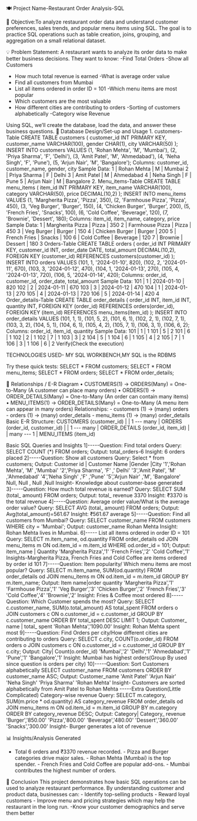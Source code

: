 🍽️ Project Name-Restaurant Order Analysis-SQL

🎯 Objective:To analyze restaurant order data and understand customer preferences, sales trends, and popular menu items using SQL. The goal is to practice SQL operations such as table creation, joins, grouping, and aggregation on a small relational dataset.

💡 Problem Statement: A restaurant wants to analyze its order data to make better business decisions. 
They want to know:
-Find Total Orders
-Show all Customers
- How much total revenue is earned
-What is average order value
- Find all customers from Mumbai
- List all items ordered in order ID = 101
-Which menu items are most popular
- Which customers are the most valuable
- How different cities are contributing to orders
-Sorting of customers alphabetically
-Category wise Revenue

Using SQL, we’ll create the database, load the data, and answer these business questions.
🧱 Database Design/Set-up and Usage
1️. customers-Table
CREATE TABLE customers (
customer_id INT PRIMARY KEY,
customer_name VARCHAR(100),
gender CHAR(1),
city VARCHAR(50)
);
INSERT INTO customers VALUES
(1, 'Rohan Mehta', 'M', 'Mumbai'),
(2, 'Priya Sharma', 'F', 'Delhi'),
(3, 'Amit Patel', 'M', 'Ahmedabad'),
(4, 'Neha Singh', 'F', 'Pune'),
(5, 'Arjun Nair', 'M', 'Bangalore');
Columns: customer_id, customer_name, gender, city
Sample Data: 1 | Rohan Mehta | M | Mumbai 2 | Priya Sharma | F | Delhi 3 | Amit Patel | M | Ahmedabad 4 | Neha Singh | F | Pune 5 | Arjun Nair | M | Bangalore
2️. Menu_items-Table
CREATE TABLE menu_items (
item_id INT PRIMARY KEY,
item_name VARCHAR(100),
category VARCHAR(50),
price DECIMAL(10,2)
);
INSERT INTO menu_items VALUES
(1, 'Margherita Pizza', 'Pizza', 350),
(2, 'Farmhouse Pizza', 'Pizza', 450),
(3, 'Veg Burger', 'Burger', 150),
(4, 'Chicken Burger', 'Burger', 200),
(5, 'French Fries', 'Snacks', 100),
(6, 'Cold Coffee', 'Beverage', 120),
(7, 'Brownie', 'Dessert', 180);
Columns: item_id, item_name, category, price
Sample Data: 1 | Margherita Pizza | Pizza | 350 2 | Farmhouse Pizza | Pizza | 450 3 | Veg Burger | Burger | 150 4 | Chicken Burger | Burger | 200 5 | French Fries | Snacks | 100 6 | Cold Coffee | Beverage | 120 7 | Brownie | Dessert | 180
3️ Orders-Table
CREATE TABLE orders (
order_id INT PRIMARY KEY,
customer_id INT,
order_date DATE,
total_amount DECIMAL(10,2),
FOREIGN KEY (customer_id) REFERENCES customers(customer_id)
);
INSERT INTO orders VALUES
(101, 1, '2024-01-10', 820),
(102, 2, '2024-01-11', 670),
(103, 3, '2024-01-12', 470),
(104, 1, '2024-01-13', 270),
(105, 4, '2024-01-13', 720),
(106, 5, '2024-01-14', 420);
Columns: order_id, customer_id, order_date, total_amount
Sample Data: 101 | 1 | 2024-01-10 | 820 102 | 2 | 2024-01-11 | 670 103 | 3 | 2024-01-12 | 470 104 | 1 | 2024-01-13 | 270 105 | 4 | 2024-01-13 | 720 106 | 5 | 2024-01-14 | 420
4️ Order_details-Table
CREATE TABLE order_details (
order_id INT,
item_id INT,
quantity INT,
FOREIGN KEY (order_id) REFERENCES orders(order_id),
FOREIGN KEY (item_id) REFERENCES menu_items(item_id)
);
INSERT INTO order_details VALUES
(101, 1, 1),
(101, 5, 2),
(101, 6, 1),
(102, 2, 1),
(102, 7, 1),
(103, 3, 2),
(104, 5, 1),
(104, 6, 1),
(105, 4, 2),
(105, 7, 1),
(106, 3, 1),
(106, 6, 2);
Columns: order_id, item_id, quantity
Sample Data: 101 | 1 | 1 101 | 5 | 2 101 | 6 | 1
102 | 2 | 1 102 | 7 | 1 103 | 3 | 2 104 | 5 | 1 104 | 6 | 1 105 | 4 | 2 105 | 7 | 1 106 | 3 | 1 106 | 6 | 2
Verify(Check the execution)

TECHNOLOGIES USED- MY SQL WORKBENCH,MY SQL is the RDBMS

Try these quick tests:
SELECT * FROM customers;
SELECT * FROM menu_items;
SELECT * FROM orders;
SELECT * FROM order_details;

🔗 Relationships / E-R Diagram
• CUSTOMERS(1) → ORDERS(Many) = One-to-Many (A customer can place many orders)
• ORDERS(1) → ORDER_DETAILS(Many) = One-to-Many (An order can contain many items)
• MENU_ITEMS(1) → ORDER_DETAILS(Many) = One-to-Many (A menu item can appear in many orders)
Relationships: - customers (1) → (many) orders - orders (1) → (many) order_details - menu_items (1) → (many) order_details
Basic E-R Structure:
CUSTOMERS (customer_id) | | 1 --- many | ORDERS (order_id, customer_id) | | 1 --- many | ORDER_DETAILS (order_id, item_id) | | many --- 1
| MENU_ITEMS (item_id)

Basic SQL Queries and Insights
1]-----Question: Find total orders
Query: SELECT COUNT (*) FROM orders;
Output:
total_orders-6
Insight: 6 orders placed
2]-----Question: Show all customers
Query: Select * from customers;
Output:
Customer id | Customer Name |Gender |City
'1','Rohan Mehta', 'M' ,'Mumbai'
'2','Priya Sharma', 'F' ,' Delhi'
'3','Amit Patel', 'M' ,'Ahmedabad'
'4','Neha Singh' ,'F' ,'Pune'
'5','Arjun Nair' ,'M', 'Bangalore'
Null, Null , Null ,Null
Insight- Knowledge about customer-base generated
3]-----Question: How much total revenue is earned?
Query: SELECT SUM (total_ amount) FROM orders;
Output:
total_ revenue
3370
Insight: ₹3370 is the total revenue
4]-----Question: Average order value/What is the average order value?
Query: SELECT AVG (total_ amount) FROM orders;
Output:
Avg(total_amount)=561.67
Insight: ₹561.67 average
5]-----Question: Find all customers from Mumbai?
Query: SELECT customer_name FROM customers
WHERE city = 'Mumbai';
Output: customer_name
Rohan Mehta
Insight: Rohan Mehta lives in Mumbai.
6]----- List all items ordered in order ID = 101
Query: SELECT m.item_name, od.quantity
FROM order_details od
JOIN menu_items m ON od.item_id = m.item_id
WHERE od.order_id = 101;
Output: item_name | Quantity
'Margherita Pizza','1'
'French Fries','2'
'Cold Coffee','1'
Insights-Margherita Pizza, French Fries and Cold Coffee are items ordered by order id 101
7]-----Question: Item popularity/ Which menu items are most popular?
Query: SELECT m.item_name, SUM(od.quantity) FROM order_details od JOIN menu_items m ON od.item_id = m.item_id GROUP BY m.item_name;
Output:
Item name|order quantity
'Margherita Pizza','1'
'Farmhouse Pizza','1'
'Veg Burger','3'
'Chicken Burger','2'
'French Fries','3'
'Cold Coffee','4'
'Brownie','2'
Insight: Fries & Coffee most ordered
8]-----Question: Which Customer spends the most?
Query: SELECT c.customer_name, SUM(o.total_amount) AS total_spent
FROM orders o
JOIN customers c ON o.customer_id = c.customer_id
GROUP BY c.customer_name
ORDER BY total_spent DESC
LIMIT 1;
Output:
Customer_ name | total_ spent
'Rohan Mehta','1090.00'
Insight: Rohan Mehta spent most
9]-----Question: Find Orders per city/How different cities are contributing to orders
Query: SELECT c.city, COUNT(o.order_id) FROM orders o JOIN customers c ON o.customer_id = c.customer_id GROUP BY c.city;
Output:
City| Count(o.order_id)
'Mumbai','2'
'Delhi','1'
'Ahmedabad','1'
'Pune','1'
'Bangalore','1'
Insight: Mumbai has highest orders(Group By used since question is orders per city)
10]-----Question: Sort Customers alphabetically
SELECT customer_name FROM customers
ORDER BY customer_name ASC;
Output:
Customer_name
'Amit Patel'
'Arjun Nair'
'Neha Singh'
'Priya Sharma'
'Rohan Mehta'
Insight- Customers are sorted alphabetically from Amit Patel to Rohan Mehta
-----Extra Question(Little Complicated) Category-wise revenue
Query:
SELECT m.category, SUM(m.price * od.quantity) AS category_revenue
FROM order_details od
JOIN menu_items m ON od.item_id = m.item_id
GROUP BY m.category
ORDER BY category_revenue DESC;
Output:
Category| Category_ revenue
'Burger','850.00'
'Pizza','800.00'
'Beverage','480.00'
'Dessert','360.00'
'Snacks','300.00'
Insight- Burger generates a lot of revenue

📊 Insights/Analysis Generated
- Total 6 orders and ₹3370 revenue recorded. - Pizza and Burger categories drive major sales. - Rohan Mehta (Mumbai) is the top spender. - French Fries and Cold Coffee are popular add-ons. - Mumbai contributes the highest number of orders.

🏁 Conclusion
This project demonstrates how basic SQL operations can be used to analyze restaurant performance. By understanding customer and product data, businesses can: - Identify top-selling products - Reward loyal customers - Improve menu and pricing strategies which may help the restaurant in the long run.
-Know your customer demographics and serve them better

